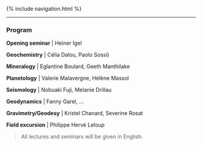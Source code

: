 {% include navigation.html %}

---

### Program

**Opening seminar** \| Heiner Igel

**Geochemistry** \| Célia Dalou, Paolo Sossi)

**Mineralogy** \| Eglantine Boulard, Geeth Manthilake

**Planetology** \| Valerie Malavergne, Hélène Massol

**Seismology** \| Nobuaki Fuji, Melanie Drillau

**Geodynamics** \| Fanny Garel, ... 

**Gravimetry/Geodesy** \| Kristel Chanard, Severine Rosat

**Field excursion** \| Philippe Hervé Leloup

> All lectures and seminars will be given in English.
